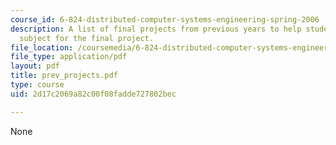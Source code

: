 ```yaml
---
course_id: 6-824-distributed-computer-systems-engineering-spring-2006
description: A list of final projects from previous years to help students pick a
  subject for the final project.
file_location: /coursemedia/6-824-distributed-computer-systems-engineering-spring-2006/2d17c2069a82c00f08fadde727802bec_prev_projects.pdf
file_type: application/pdf
layout: pdf
title: prev_projects.pdf
type: course
uid: 2d17c2069a82c00f08fadde727802bec

---
```

None